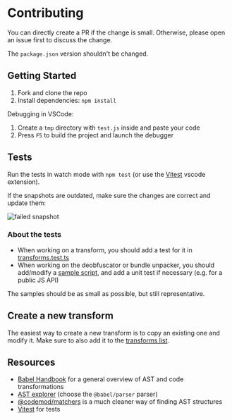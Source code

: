 # Contributing

You can directly create a PR if the change is small. Otherwise, please open an issue first to discuss the change.

The `package.json` version shouldn't be changed.

## Getting Started

1. Fork and clone the repo
2. Install dependencies: `npm install`

Debugging in VSCode:

1. Create a `tmp` directory with `test.js` inside and paste your code
2. Press `F5` to build the project and launch the debugger

## Tests

Run the tests in watch mode with `npm test` (or use the [Vitest](https://marketplace.visualstudio.com/items?itemName=ZixuanChen.vitest-explorer) vscode extension).

If the snapshots are outdated, make sure the changes are correct and update them:

![failed snapshot](https://user-images.githubusercontent.com/55899582/219093007-825a5056-38a0-4e8b-8512-b56e20174885.png)

### About the tests

- When working on a transform, you should add a test for it in [transforms.test.ts](test/transforms.test.ts)
- When working on the deobfuscator or bundle unpacker, you should add/modify a [sample script](test/samples), and add a unit test if necessary (e.g. for a public JS API)

The samples should be as small as possible, but still representative.

## Create a new transform

The easiest way to create a new transform is to copy an existing one and modify it.
Make sure to also add it to the [transforms list](src/transforms/index.ts).

## Resources

- [Babel Handbook](https://github.com/jamiebuilds/babel-handbook/blob/master/translations/en/plugin-handbook.md) for a general overview of AST and code transformations
- [AST explorer](https://astexplorer.net) (choose the `@babel/parser` parser)
- [@codemod/matchers](https://github.com/codemod-js/codemod/blob/main/packages/matchers/README.md) is a much cleaner way of finding AST structures
- [Vitest](https://vitest.dev/guide) for tests
